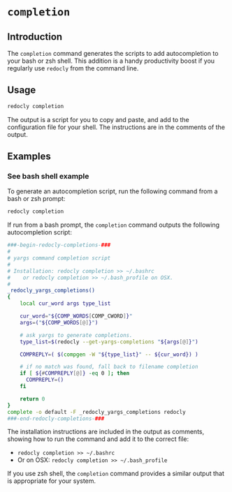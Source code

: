 # `completion`

## Introduction

The `completion` command generates the scripts to add autocompletion to your bash or zsh shell. This addition is a handy productivity boost if you regularly use `redocly` from the command line.

## Usage

```bash
redocly completion
```

The output is a script for you to copy and paste, and add to the configuration file for your shell. The instructions are in the comments of the output.

## Examples

### See bash shell example

To generate an autocompletion script, run the following command from a bash or zsh prompt:

```bash
redocly completion
```

If run from a bash prompt, the `completion` command outputs the following autocompletion script:

```sh
###-begin-redocly-completions-###
#
# yargs command completion script
#
# Installation: redocly completion >> ~/.bashrc
#    or redocly completion >> ~/.bash_profile on OSX.
#
_redocly_yargs_completions()
{
    local cur_word args type_list

    cur_word="${COMP_WORDS[COMP_CWORD]}"
    args=("${COMP_WORDS[@]}")

    # ask yargs to generate completions.
    type_list=$(redocly --get-yargs-completions "${args[@]}")

    COMPREPLY=( $(compgen -W "${type_list}" -- ${cur_word}) )

    # if no match was found, fall back to filename completion
    if [ ${#COMPREPLY[@]} -eq 0 ]; then
      COMPREPLY=()
    fi

    return 0
}
complete -o default -F _redocly_yargs_completions redocly
###-end-redocly-completions-###
```

The installation instructions are included in the output as comments, showing how to run the command and add it to the correct file:

- `redocly completion >> ~/.bashrc`
- Or on OSX: `redocly completion >> ~/.bash_profile`

If you use zsh shell, the `completion` command provides a similar output that is appropriate for your system.
